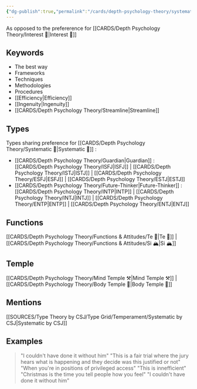 ```yaml
---
{"dg-publish":true,"permalink":"/cards/depth-psychology-theory/systematic/","noteIcon":"","created":"2023-01-01T13:12:17.828+01:00","updated":"2023-04-18T14:00:48.514+02:00"}
---
```


As opposed to the prefererence for [[CARDS/Depth Psychology Theory/Interest 🤝\|Interest 🤝]]

## Keywords 
- The best way 
- Frameworks
- Techniques
- Methodologies
- Procedures
- [[Efficiency\|Efficiency]]
- [[Ingenuity\|Ingenuity]]
- [[CARDS/Depth Psychology Theory/Streamline\|Streamline]]

## Types 
Types sharing preference for [[CARDS/Depth Psychology Theory/Systematic 🔧\|Systematic 🔧]] : 
- [[CARDS/Depth Psychology Theory/Guardian\|Guardian]] : [[CARDS/Depth Psychology Theory/ISFJ\|ISFJ]] | [[CARDS/Depth Psychology Theory/ISTJ\|ISTJ]] | [[CARDS/Depth Psychology Theory/ESFJ\|ESFJ]] | [[CARDS/Depth Psychology Theory/ESTJ\|ESTJ]]
- [[CARDS/Depth Psychology Theory/Future-Thinker\|Future-Thinker]] : [[CARDS/Depth Psychology Theory/INTP\|INTP]] | [[CARDS/Depth Psychology Theory/INTJ\|INTJ]] | [[CARDS/Depth Psychology Theory/ENTP\|ENTP]] | [[CARDS/Depth Psychology Theory/ENTJ\|ENTJ]] 

## Functions 
[[CARDS/Depth Psychology Theory/Functions & Attitudes/Te 🏹\|Te 🏹]] | [[CARDS/Depth Psychology Theory/Functions & Attitudes/Si 🏔️\|Si 🏔️]]

## Temple 
[[CARDS/Depth Psychology Theory/Mind Temple ⚒️\|Mind Temple ⚒️]] | [[CARDS/Depth Psychology Theory/Body Temple 🌳\|Body Temple 🌳]]

## Mentions
[[SOURCES/Type Theory by CSJ/Type Grid/Temperament/Systematic by CSJ\|Systematic by CSJ]]

## Examples
>"I couldn't have done it without him"
>"This is a fair trial where the jury hears what is happening and they decide was this justified or not"
>"When you're in positions of privileged access"
>"This is innefficient"
>"Christmas is the time you tell people how you feel"
>"I couldn't have done it without him"